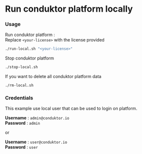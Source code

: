 # Run conduktor platform locally

### Usage

Run conduktor platform :    
Replace `<your-license>` with the license provided
```sh
./run-local.sh "<your-license>"
```

Stop conduktor platform
```sh
./stop-local.sh
```

If you want to delete all conduktor platform data
```sh
./rm-local.sh
```

### Credentials 
This example use local user that can be used to login on platform. 

**Username** : `admin@conduktor.io`    
**Password** : `admin` 

or 

**Username** : `user@conduktor.io`    
**Password** : `user` 
